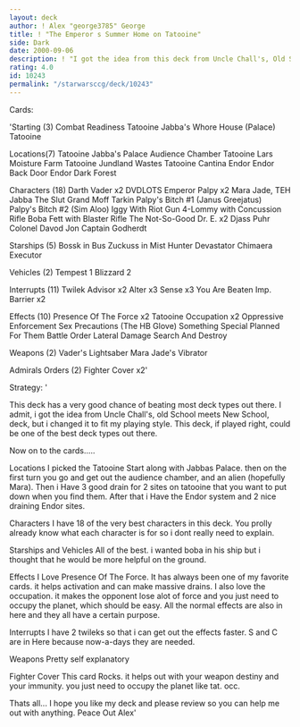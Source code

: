 ```yaml
---
layout: deck
author: ! Alex "george3785" George
title: ! "The Emperor s Summer Home on Tatooine"
side: Dark
date: 2000-09-06
description: ! "I got the idea from this deck from Uncle Chall's, Old School Meets New School, deck. i Changed it around a little to fit my playing style......"
rating: 4.0
id: 10243
permalink: "/starwarsccg/deck/10243"
---
```

Cards: 

'Starting (3)
Combat Readiness
Tatooine Jabba's Whore House (Palace)
Tatooine

Locations(7)
Tatooine Jabba's Palace Audience Chamber
Tatooine Lars Moisture Farm
Tatooine Jundland Wastes
Tatooine Cantina
Endor
Endor Back Door
Endor Dark Forest

Characters (18)
Darth Vader x2
DVDLOTS
Emperor Palpy x2
Mara Jade, TEH
Jabba The Slut
Grand Moff Tarkin
Palpy's Bitch #1 (Janus Greejatus)
Palpy's Bitch #2 (Sim Aloo)
Iggy With Riot Gun
4-Lommy with Concussion Rifle
Boba Fett with Blaster Rifle
The Not-So-Good Dr. E. x2
Djass Puhr
Colonel Davod Jon
Captain Godherdt

Starships (5)
Bossk in Bus
Zuckuss in Mist Hunter
Devastator
Chimaera
Executor

Vehicles (2)
Tempest 1
Blizzard 2

Interrupts (11)
Twilek Advisor x2
Alter x3
Sense x3
You Are Beaten
Imp. Barrier x2

Effects (10)
Presence Of The Force x2
Tatooine Occupation x2
Oppressive Enforcement
Sex Precautions (The HB Glove)
Something Special Planned For Them
Battle Order
Lateral Damage
Search And Destroy

Weapons (2)
Vader's Lightsaber
Mara Jade's Vibrator

Admirals Orders (2)
Fighter Cover x2'

Strategy: '

This deck has a very good chance of beating most deck types out there. I admit, i got the idea from Uncle Chall's, old School meets New School, deck, but i changed it to fit my playing style. This deck, if played right, could be one of the best deck types out there.

Now on to the cards.....

Locations
I picked the Tatooine Start along with Jabbas Palace. then on the first turn you go and get out the audience chamber, and an alien (hopefully Mara). Then i Have 3 good drain for 2 sites on tatooine that you want to put down when you find them. After that i Have the Endor system and 2 nice draining Endor sites.

Characters
I have 18 of the very best characters in this deck. You prolly already know what each character is for so i dont really need to explain.

Starships and Vehicles
All of the best. i wanted boba in his ship but i thought that he would be more helpful on the ground.

Effects
I Love Presence Of The Force. It has always been one of my favorite cards. it helps activation and can make massive drains. I also love the occupation. it makes the opponent lose alot of force and you just need to occupy the planet, which should be easy. All the normal effects are also in here and they all have a certain purpose.

Interrupts
I have 2 twileks so that i can get out the effects faster. S and C are in Here because now-a-days they are needed.

Weapons
Pretty self explanatory

Fighter Cover
This card Rocks. it helps out with your weapon destiny and your immunity. you just need to occupy the planet like tat. occ.

Thats all... I hope you like my deck and please review so you can help me out with anything.
Peace Out
Alex'
